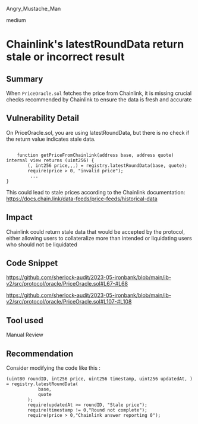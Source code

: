 Angry_Mustache_Man

medium

# Chainlink's latestRoundData return stale or incorrect result

## Summary
When `PriceOracle.sol` fetches the price from Chainlink, it is missing crucial checks recommended by Chainlink to ensure the data is fresh and accurate
## Vulnerability Detail
On PriceOracle.sol, you are using latestRoundData, but there is no check if the return value indicates stale data.
```solidity

    function getPriceFromChainlink(address base, address quote) internal view returns (uint256) {
        (, int256 price,,,) = registry.latestRoundData(base, quote);
        require(price > 0, "invalid price");
         ...
}

```
This could lead to stale prices according to the Chainlink documentation:
https://docs.chain.link/data-feeds/price-feeds/historical-data

## Impact
Chainlink could return stale data that would be accepted by the protocol, either allowing users to collateralize more than intended or liquidating users who should not be liquidated
## Code Snippet

https://github.com/sherlock-audit/2023-05-ironbank/blob/main/ib-v2/src/protocol/oracle/PriceOracle.sol#L67-#L68

https://github.com/sherlock-audit/2023-05-ironbank/blob/main/ib-v2/src/protocol/oracle/PriceOracle.sol#L107-#L108

## Tool used

Manual Review

## Recommendation
Consider modifying the code like this :
```solidity
(uint80 roundID, int256 price, uint256 timestamp, uint256 updatedAt, ) = registry.latestRoundData(
            base,
            quote
        );
        require(updatedAt >= roundID, "Stale price");
        require(timestamp != 0,"Round not complete");
        require(price > 0,"Chainlink answer reporting 0");
```